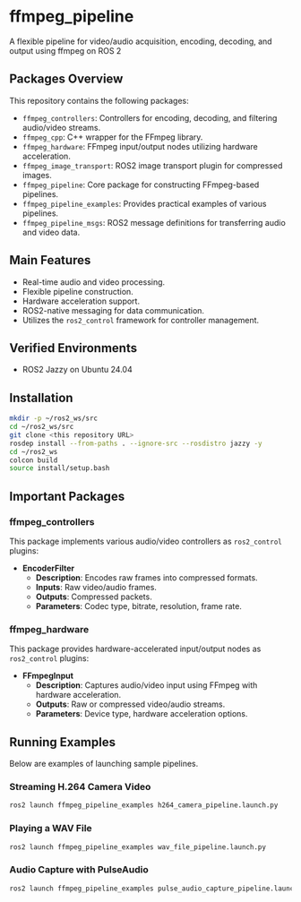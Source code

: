 # ffmpeg_pipeline
A flexible pipeline for video/audio acquisition, encoding, decoding, and output using ffmpeg on ROS 2

## Packages Overview
This repository contains the following packages:

* `ffmpeg_controllers`: Controllers for encoding, decoding, and filtering audio/video streams.
* `ffmpeg_cpp`: C++ wrapper for the FFmpeg library.
* `ffmpeg_hardware`: FFmpeg input/output nodes utilizing hardware acceleration.
* `ffmpeg_image_transport`: ROS2 image transport plugin for compressed images.
* `ffmpeg_pipeline`: Core package for constructing FFmpeg-based pipelines.
* `ffmpeg_pipeline_examples`: Provides practical examples of various pipelines.
* `ffmpeg_pipeline_msgs`: ROS2 message definitions for transferring audio and video data.

## Main Features
* Real-time audio and video processing.
* Flexible pipeline construction.
* Hardware acceleration support.
* ROS2-native messaging for data communication.
* Utilizes the `ros2_control` framework for controller management.

## Verified Environments
* ROS2 Jazzy on Ubuntu 24.04

## Installation
```bash
mkdir -p ~/ros2_ws/src
cd ~/ros2_ws/src
git clone <this repository URL>
rosdep install --from-paths . --ignore-src --rosdistro jazzy -y
cd ~/ros2_ws
colcon build
source install/setup.bash
```

## Important Packages

### ffmpeg_controllers
This package implements various audio/video controllers as `ros2_control` plugins:

* **EncoderFilter**
  * **Description**: Encodes raw frames into compressed formats.
  * **Inputs**: Raw video/audio frames.
  * **Outputs**: Compressed packets.
  * **Parameters**: Codec type, bitrate, resolution, frame rate.

### ffmpeg_hardware
This package provides hardware-accelerated input/output nodes as `ros2_control` plugins:

* **FFmpegInput**
  * **Description**: Captures audio/video input using FFmpeg with hardware acceleration.
  * **Outputs**: Raw or compressed video/audio streams.
  * **Parameters**: Device type, hardware acceleration options.

## Running Examples
Below are examples of launching sample pipelines.

### Streaming H.264 Camera Video
```bash
ros2 launch ffmpeg_pipeline_examples h264_camera_pipeline.launch.py
```

### Playing a WAV File
```bash
ros2 launch ffmpeg_pipeline_examples wav_file_pipeline.launch.py
```

### Audio Capture with PulseAudio
```bash
ros2 launch ffmpeg_pipeline_examples pulse_audio_capture_pipeline.launch.py
```